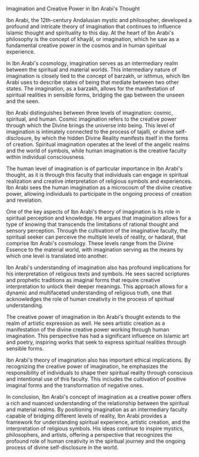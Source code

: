 Imagination and Creative Power in Ibn Arabi's Thought

Ibn Arabi, the 12th-century Andalusian mystic and philosopher, developed a profound and intricate theory of imagination that continues to influence Islamic thought and spirituality to this day. At the heart of Ibn Arabi's philosophy is the concept of khayâl, or imagination, which he saw as a fundamental creative power in the cosmos and in human spiritual experience.

In Ibn Arabi's cosmology, imagination serves as an intermediary realm between the spiritual and material worlds. This intermediary nature of imagination is closely tied to the concept of barzakh, or isthmus, which Ibn Arabi uses to describe states of being that mediate between two other states. The imagination, as a barzakh, allows for the manifestation of spiritual realities in sensible forms, bridging the gap between the unseen and the seen.

Ibn Arabi distinguishes between three levels of imagination: cosmic, spiritual, and human. Cosmic imagination refers to the creative power through which the Divine brings the universe into being. This level of imagination is intimately connected to the process of tajalli, or divine self-disclosure, by which the hidden Divine Reality manifests itself in the forms of creation. Spiritual imagination operates at the level of the angelic realms and the world of symbols, while human imagination is the creative faculty within individual consciousness.

The human level of imagination is of particular importance in Ibn Arabi's thought, as it is through this faculty that individuals can engage in spiritual realization and creative interpretation of religious symbols and experiences. Ibn Arabi sees the human imagination as a microcosm of the divine creative power, allowing individuals to participate in the ongoing process of creation and revelation.

One of the key aspects of Ibn Arabi's theory of imagination is its role in spiritual perception and knowledge. He argues that imagination allows for a type of knowing that transcends the limitations of rational thought and sensory perception. Through the cultivation of the imaginative faculty, the spiritual seeker can perceive the multiple levels of reality, or hadarat, that comprise Ibn Arabi's cosmology. These levels range from the Divine Essence to the material world, with imagination serving as the means by which one level is translated into another.

Ibn Arabi's understanding of imagination also has profound implications for his interpretation of religious texts and symbols. He sees sacred scriptures and prophetic traditions as imaginal forms that require creative interpretation to unlock their deeper meanings. This approach allows for a dynamic and multifaceted understanding of religious truth, one that acknowledges the role of human creativity in the process of spiritual understanding.

The creative power of imagination in Ibn Arabi's thought extends to the realm of artistic expression as well. He sees artistic creation as a manifestation of the divine creative power working through human imagination. This perspective has had a significant influence on Islamic art and poetry, inspiring works that seek to express spiritual realities through sensible forms.

Ibn Arabi's theory of imagination also has important ethical implications. By recognizing the creative power of imagination, he emphasizes the responsibility of individuals to shape their spiritual reality through conscious and intentional use of this faculty. This includes the cultivation of positive imaginal forms and the transformation of negative ones.

In conclusion, Ibn Arabi's concept of imagination as a creative power offers a rich and nuanced understanding of the relationship between the spiritual and material realms. By positioning imagination as an intermediary faculty capable of bridging different levels of reality, Ibn Arabi provides a framework for understanding spiritual experience, artistic creation, and the interpretation of religious symbols. His ideas continue to inspire mystics, philosophers, and artists, offering a perspective that recognizes the profound role of human creativity in the spiritual journey and the ongoing process of divine self-disclosure in the world.